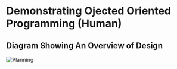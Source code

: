 # Demonstrating Ojected Oriented Programming (Human)
 
## Diagram Showing An Overview of Design
![Planning](https://user-images.githubusercontent.com/97620055/183029584-b7cc7a3a-c54a-4a2a-9421-f79008422f70.png)
